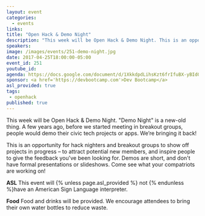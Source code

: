 ```yaml
---
layout: event
categories: 
  - events
links:
title: "Open Hack & Demo Night"
description: "This week will be Open Hack & Demo Night. This is an opportunity for hack nighters and breakout groups to show off projects in progress – to attract potential new members, and inspire people to give the feedback you've been looking for. Demos are short, and don't have formal presentations or slideshows. Come see what your compatriots are working on!"
speakers:
image: /images/events/251-demo-night.jpg
date: 2017-04-25T18:00:00-05:00
event_id: 251
youtube_id: 
agenda: https://docs.google.com/document/d/1XkkdpdLihsKzt6frIfuBX-yBId0cd2LQwQvT2s2DVOk/edit#
sponsor: <a href='https://devbootcamp.com'>Dev Bootcamp</a>
asl_provided: true
tags: 
 - openhack
published: true
---
```


This week will be Open Hack & Demo Night. "Demo Night" is a new-old thing. A few years ago, before we started meeting in breakout groups, people would demo their civic tech projects or apps. We’re bringing it back!

This is an opportunity for hack nighters and breakout groups to show off projects in progress – to attract potential new members, and inspire people to give the feedback you've been looking for. Demos are short, and don't have formal presentations or slideshows. Come see what your compatriots are working on!

**ASL** This event will {% unless page.asl_provided %} not {% endunless %}have an American Sign Language interpreter.

**Food** Food and drinks will be provided. We encourage attendees to bring their own water bottles to reduce waste.